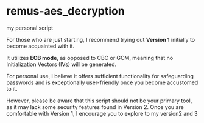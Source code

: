 # remus-aes_decryption
my personal script

For those who are just starting, I recommend trying out <b>Version 1</b> initially to become acquainted with it.

It utilizes <b>ECB mode</b>, as opposed to CBC or GCM, meaning that no Initialization Vectors (IVs) will be generated.

For personal use, I believe it offers sufficient functionality for safeguarding passwords and is exceptionally user-friendly once you become accustomed to it.

However, please be aware that this script should not be your primary tool, as it may lack some security features found in Version 2.
Once you are comfortable with Version 1, I encourage you to explore to my version2 and 3
